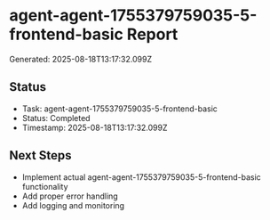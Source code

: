 # agent-agent-1755379759035-5-frontend-basic Report

Generated: 2025-08-18T13:17:32.099Z

## Status
- Task: agent-agent-1755379759035-5-frontend-basic
- Status: Completed
- Timestamp: 2025-08-18T13:17:32.099Z

## Next Steps
- Implement actual agent-agent-1755379759035-5-frontend-basic functionality
- Add proper error handling
- Add logging and monitoring
